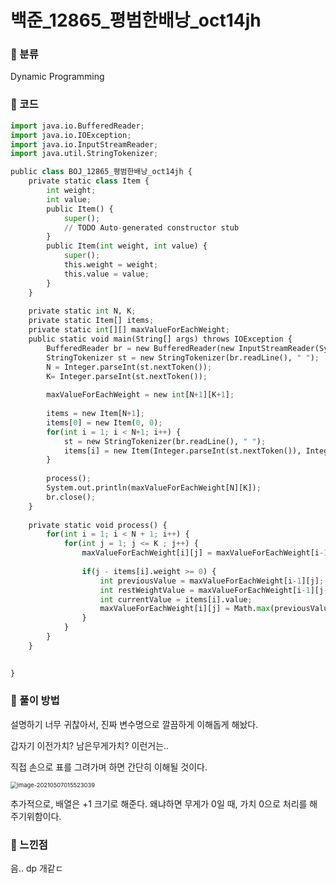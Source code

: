 # 백준_12865_평범한배낭_oct14jh

### &#127822; 분류

Dynamic Programming

### &#127822; 코드

```python
import java.io.BufferedReader;
import java.io.IOException;
import java.io.InputStreamReader;
import java.util.StringTokenizer;

public class BOJ_12865_평범한배낭_oct14jh {
	private static class Item {
		int weight;
		int value;
		public Item() {
			super();
			// TODO Auto-generated constructor stub
		}
		public Item(int weight, int value) {
			super();
			this.weight = weight;
			this.value = value;
		}
	}
	
	private static int N, K;
	private static Item[] items;
	private static int[][] maxValueForEachWeight;
	public static void main(String[] args) throws IOException {
		BufferedReader br = new BufferedReader(new InputStreamReader(System.in));
		StringTokenizer st = new StringTokenizer(br.readLine(), " ");
		N = Integer.parseInt(st.nextToken());
		K= Integer.parseInt(st.nextToken());
		
		maxValueForEachWeight = new int[N+1][K+1];
		
		items = new Item[N+1];
		items[0] = new Item(0, 0);
		for(int i = 1; i < N+1; i++) {
			st = new StringTokenizer(br.readLine(), " ");
			items[i] = new Item(Integer.parseInt(st.nextToken()), Integer.parseInt(st.nextToken()));
		}
		
		process();
		System.out.println(maxValueForEachWeight[N][K]);
		br.close();
	}
	
	private static void process() {
		for(int i = 1; i < N + 1; i++) {
			for(int j = 1; j <= K ; j++) {
				maxValueForEachWeight[i][j] = maxValueForEachWeight[i-1][j];
				
				if(j - items[i].weight >= 0) {
					int previousValue = maxValueForEachWeight[i-1][j];
					int restWeightValue = maxValueForEachWeight[i-1][j-items[i].weight];
					int currentValue = items[i].value;
					maxValueForEachWeight[i][j] = Math.max(previousValue, restWeightValue+currentValue);
				}
			}
		}
	}
	

}

```

### &#127822; 풀이 방법
설명하기 너무 귀찮아서, 진짜 변수명으로 깔끔하게 이해돕게 해놨다.

갑자기 이전가치? 남은무게가치? 이런거는..

직접 손으로 표를 그려가며 하면 간단히 이해될 것이다.

<img src="C:\Users\multicampus\AppData\Roaming\Typora\typora-user-images\image-20210507015523039.png" alt="image-20210507015523039" style="zoom:67%;" />

추가적으로, 배열은 +1 크기로 해준다. 왜냐하면 무게가 0일 때, 가치 0으로 처리를 해주기위함이다.

### &#127822; 느낀점

음.. dp 개같ㄷ